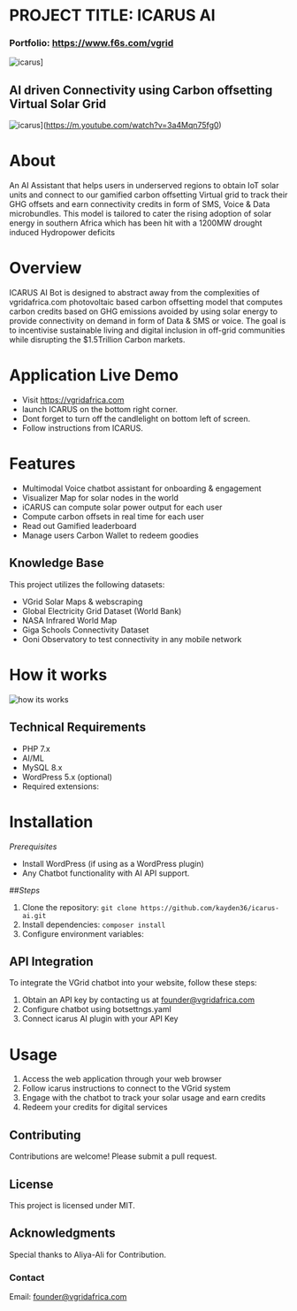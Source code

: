 # PROJECT TITLE: ICARUS AI 
### Portfolio: https://www.f6s.com/vgrid
![icarus](Media/Polish_20250131_114557539.jpg)]
## AI driven Connectivity using Carbon offsetting Virtual Solar Grid
![icarus](Media/IMG-20240926-WA0018.jpg)](https://m.youtube.com/watch?v=3a4Mqn75fg0)
# About
An AI Assistant that helps users in underserved regions to obtain IoT solar units and connect to our gamified carbon offsetting Virtual grid to track their GHG offsets and earn connectivity credits in form of SMS, Voice & Data microbundles. 
This model is tailored to cater the rising adoption of solar energy in southern Africa which has been hit with a 1200MW drought induced Hydropower deficits

# Overview
ICARUS AI Bot is designed to abstract away from the complexities of vgridafrica.com photovoltaic based carbon offsetting model that computes carbon credits based on GHG emissions avoided by using solar energy to provide connectivity on demand in form of Data & SMS or voice. 
The goal is to incentivise sustainable living and digital inclusion in off-grid communities while disrupting the $1.5Trillion Carbon markets.

# Application Live Demo 
- Visit https://vgridafrica.com
- launch ICARUS on the bottom right corner.
- Dont forget to turn off the candlelight on bottom left of screen.
- Follow instructions from ICARUS.

# Features
- Multimodal Voice chatbot assistant for onboarding & engagement
- Visualizer Map for solar nodes in the world 
- iCARUS can compute solar power output for each user
- Compute carbon offsets in real time for each user
- Read out Gamified leaderboard
- Manage users Carbon Wallet to redeem goodies

## Knowledge Base
This project utilizes the following datasets:
- VGrid Solar Maps & webscraping
- Global Electricity Grid Dataset (World Bank)
- NASA Infrared World Map
- Giga Schools Connectivity Dataset
- Ooni Observatory to test connectivity in any mobile network
  
# How it works
![how its works](Media/install-solarpa_1737677989.png)
## Technical Requirements
- PHP 7.x
- AI/ML 
- MySQL 8.x
- WordPress 5.x (optional)
- Required extensions:

# Installation
_Prerequisites_
- Install WordPress (if using as a WordPress plugin)
- Any Chatbot functionality with AI API support.

##_Steps_
1. Clone the repository: `git clone https://github.com/kayden36/icarus-ai.git`
2. Install dependencies: `composer install`
3. Configure environment variables: 

## API Integration
To integrate the VGrid chatbot into your website, follow these steps:

1. Obtain an API key by contacting us at founder@vgridafrica.com 
2. Configure chatbot using botsettngs.yaml
3. Connect icarus AI plugin with your API Key

# Usage
1.  Access the web application through your web browser
2. Follow icarus instructions to connect to the VGrid system
3. Engage with the chatbot to track your solar usage and earn credits
4. Redeem your credits for digital services

## Contributing
Contributions are welcome! Please submit a pull request.

## License
This project is licensed under MIT.

## Acknowledgments
Special thanks to Aliya-Ali for Contribution.

### Contact
Email: founder@vgridafrica.com 
